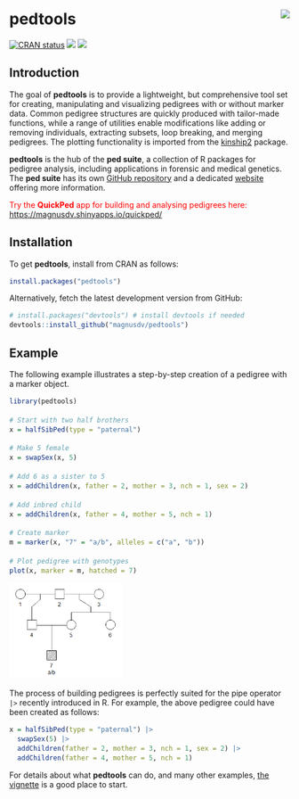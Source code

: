 
<!-- README.md is generated from README.Rmd. Please edit that file -->

# pedtools <img src="man/figures/logo.png" align="right" height=140/>

<!-- badges: start -->

[![CRAN
status](https://www.r-pkg.org/badges/version/pedtools)](https://CRAN.R-project.org/package=pedtools)
[![](https://cranlogs.r-pkg.org/badges/grand-total/pedtools?color=yellow)](https://cran.r-project.org/package=pedtools)
[![](https://cranlogs.r-pkg.org/badges/last-month/pedtools?color=yellow)](https://cran.r-project.org/package=pedtools)
<!-- badges: end -->

## Introduction

The goal of **pedtools** is to provide a lightweight, but comprehensive
tool set for creating, manipulating and visualizing pedigrees with or
without marker data. Common pedigree structures are quickly produced
with tailor-made functions, while a range of utilities enable
modifications like adding or removing individuals, extracting subsets,
loop breaking, and merging pedigrees. The plotting functionality is
imported from the
[kinship2](https://CRAN.R-project.org/package=kinship2) package.

**pedtools** is the hub of the **ped suite**, a collection of R packages
for pedigree analysis, including applications in forensic and medical
genetics. The **ped suite** has its own [GitHub
repository](https://github.com/magnusdv/pedsuite) and a dedicated
[website](https://magnusdv.github.io/pedsuite/) offering more
information.

<span style="color:red;"> Try the **QuickPed** app for building and
analysing pedigrees here: <https://magnusdv.shinyapps.io/quickped/>
</span>

## Installation

To get **pedtools**, install from CRAN as follows:

``` r
install.packages("pedtools")
```

Alternatively, fetch the latest development version from GitHub:

``` r
# install.packages("devtools") # install devtools if needed
devtools::install_github("magnusdv/pedtools")
```

## Example

The following example illustrates a step-by-step creation of a pedigree
with a marker object.

``` r
library(pedtools)

# Start with two half brothers
x = halfSibPed(type = "paternal")

# Make 5 female
x = swapSex(x, 5)

# Add 6 as a sister to 5
x = addChildren(x, father = 2, mother = 3, nch = 1, sex = 2)

# Add inbred child
x = addChildren(x, father = 4, mother = 5, nch = 1)

# Create marker
m = marker(x, "7" = "a/b", alleles = c("a", "b"))

# Plot pedigree with genotypes
plot(x, marker = m, hatched = 7)
```

<img src="man/figures/README-example-1.png" width="40%" />

The process of building pedigrees is perfectly suited for the pipe
operator `|>` recently introduced in R. For example, the above pedigree
could have been created as follows:

``` r
x = halfSibPed(type = "paternal") |>
  swapSex(5) |>
  addChildren(father = 2, mother = 3, nch = 1, sex = 2) |>
  addChildren(father = 4, mother = 5, nch = 1)
```

For details about what **pedtools** can do, and many other examples,
[the
vignette](https://cran.r-project.org/package=pedtools/vignettes/pedtools.html)
is a good place to start.
